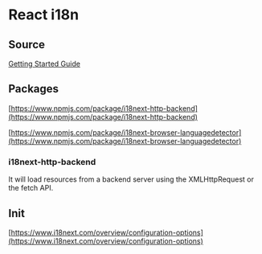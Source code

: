 # React i18n

## Source
[Getting Started Guide](https://react.i18next.com/getting-started)

## Packages
[https://www.npmjs.com/package/i18next-http-backend](https://www.npmjs.com/package/i18next-http-backend)

[https://www.npmjs.com/package/i18next-browser-languagedetector](https://www.npmjs.com/package/i18next-browser-languagedetector)

### i18next-http-backend
It will load resources from a backend server using the XMLHttpRequest or the fetch API.

## Init
[https://www.i18next.com/overview/configuration-options](https://www.i18next.com/overview/configuration-options)